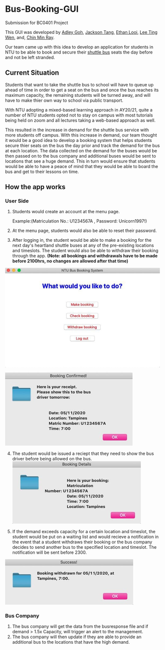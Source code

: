 # Bus-Booking-GUI
Submission for BC0401 Project 

This GUI was developed by [Adley Goh](https://www.linkedin.com/in/adley-goh-2a1452193/), [Jackson Tang](https://www.linkedin.com/in/jackson-tang-b91260196/), [Ethan Looi](https://www.linkedin.com/in/ethanlooi/), [Lee Ting Wen](https://www.linkedin.com/in/leetingwen/), and, [Chin Min Ray](https://www.linkedin.com/in/minray/).

Our team came up with this idea to develop an application for students in NTU to be able to book and secure their [shuttle bus](https://www.ntu.edu.sg/has/Transportation/Pages/GettingToNTU.aspx) seats the day before and not be left stranded. 

## Current Situation
Students that want to take the shuttle bus to school will have to queue up ahead of time in order to get a seat on the bus and once the bus reaches its maximum capacity, the remaining students will be turned away, and will have to make thier own way to school via public transport. 

With NTU adopting a mixed-based learning approach in AY20/21, quite a number of NTU students opted not to stay on campus with most tutorials being held on zoom and all lectures taking a web-based approach as well. 

This resulted in the increase in demand for the shuttle bus service with more students off campus. With this increase in demand, our team thought it would be a good idea to develop a booking system that helps students secure thier seats on the bus the day prior and track the demand for the bus at each location. The data collected on the demand for the buses would be then passed on to the bus company and additional buses would be sent to locations that see a huge demand. This in turn would ensure that students would be able to have a peace of mind that they would be able to board the bus and get to their lessons on time. 

## How the app works 
### User Side
1. Students would create an account at the menu page. 
    
   Example:(Matriculation No.: U1234567A , Password: Unicorn1997!)
2. At the menu page, students would also be able to reset their password. 
3. After logging in, the student would be able to make a booking for the next day's heartland shuttle buses at any of the pre-existing locations and timeslots. The student would also be able to withdraw their booking through the app. **(Note: all bookings and withdrawals have to be made before 2100hrs, no changes are allowed after that time)**

![Booking Page](https://github.com/yeldaaa/Bus-Booking-GUI/blob/main/images/main_menu.jpg)

![Booking Confirmed](https://github.com/yeldaaa/Bus-Booking-GUI/blob/main/images/booking_confirmed.jpg)

4. The student would be issued a reciept that they need to show the bus driver before being allowed on the bus.
![Reciept](https://github.com/yeldaaa/Bus-Booking-GUI/blob/main/images/receipt.jpg)

5. If the demand exceeds capacity for a certain location and timeslot, the student would be put on a waiting list and would recieve a notification in the event that a student withdraws their booking or the bus company decides to send another bus to the specified location and timeslot. The notification will be sent before 2300.

![Withdrawal](https://github.com/yeldaaa/Bus-Booking-GUI/blob/main/images/booking_withdrawn.jpg)

### Bus Company
1. The bus company will get the data from the busresponse file and if demand > 1.5x Capacity, will trigger an alert to the management. 
2. The bus company will then update if they are able to provide an additional bus to the locations that have the high demand. 
